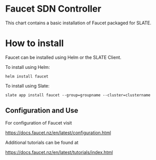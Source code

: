 # Faucet SDN Controller

This chart contains a basic installation of Faucet packaged for SLATE.

# How to install

Faucet can be installed using Helm or the SLATE Client.

To install using Helm:

`helm install faucet`

To install using Slate:

`slate app install faucet --group=groupname --cluster=clustername`

 ## Configuration and Use

 For configuration of Faucet visit

 https://docs.faucet.nz/en/latest/configuration.html

 Additional tutorials can be found at

 https://docs.faucet.nz/en/latest/tutorials/index.html